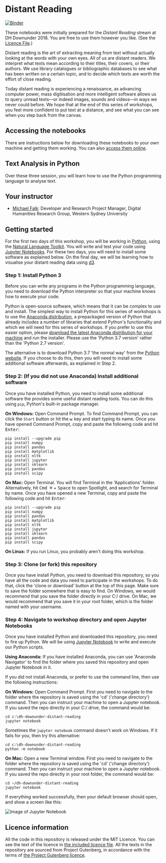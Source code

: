 # Distant Reading

[![Binder](https://mybinder.org/badge_logo.svg)](https://mybinder.org/v2/gh/michaelgfalk/dh-downunder-distant-reading/master)

These notebooks were initially prepared for the *Distant Reading* stream at DH Downunder 2018. You are free to use them however you like. (See the [Licence File](LICENSE).)

Distant reading is the art of extracting meaning from text without actually looking at the words with your own eyes. All of us are distant readers. We interpret what texts mean according to their titles, their covers, or their authors. We use library catalogues or bibliographic databases to see what has been written on a certain topic, and to decide which texts are worth the effort of close reading.

Today distant reading is experiencing a renaissance, as advancing computer power, mass digitisation and more intelligent software allows us to query unread texts&mdash;or indeed images, sounds and videos&mdash;in ways we never could before. We hope that at the end of this series of workshops, you feel more confident to put text at a distance, and see what you can see when you step back from the canvas.

## Accessing the notebooks

There are instructions below for downloading these notebooks to your own machine and getting them working. You can also [access them online](https://mybinder.org/v2/gh/michaelgfalk/dh-downunder-distant-reading/2bec02b7933e135877db0f2db0eb72fa4dbb92ac).

## Text Analysis in Python

Over these three session, you will learn how to use the Python programming language to analyse text.

## Your instructor

* [Michael Falk](https://github.com/michaelgfalk): Developer and Research Project Manager, Digital Humanities Research Group, Western Sydney University

## Getting started

For the first two days of this workshop, you will be working in [Python](https://www.python.org/), using the [Natural Language Toolkit](https://www.nltk.org/). You will write and test your code using [Jupyter Notebooks](http://jupyter.org/). For these two days, you will need to install some software as explained below. On the final day, we will be learning how to visualise your distant reading data using [d3](https://d3js.org/).

### Step 1: Install Python 3

Before you can write any programs in the Python programming language, you need to download the Python interpreter so that your machine knows how to execute your code.

Python is open-source software, which means that it can be complex to use and install. The simplest way to install Python for this series of workshops is to use the [Anaconda distribution](https://anaconda.com), a prepackaged version of Python that already includes a number of libraries that extend Python's functionality and which we will need for this series of workshops. If you prefer to use this easier option, please [download the latest Anaconda distribution for your machine](https://www.anaconda.com/download/) and run the installer. Please use the 'Python 3.7 version' rather than the 'Python 2.7 version'.

The alternative is to download Python 3.7 'the normal way' from the [Python website](https://www.python.org/downloads/). If you choose to do this, then you will need to install some additional software afterwards, as explained in Step 2.

### Step 2: (If you did not use Anaconda) Install additional software

Once you have installed Python, you need to install some additional software the provides some useful distant reading tools. You can do this using `pip`, Python's built-in package manager.

**On Windows:** Open Command Prompt. To find Command Prompt, you can click the `Start` button or hit the <kbd><img src="https://upload.wikimedia.org/wikipedia/commons/2/2b/Windows_logo_2012-Black.svg" alt="Windows" width="10" height="10"></kbd> key and start typing its name. Once you have opened Command Prompt, copy and paste the following code and hit <kbd>Enter</kbd>:

```
pip install --upgrade pip
pip install numpy
pip install pandas
pip install matplotlib
pip install nltk
pip install jupyter
pip install sklearn
pip install pandas
pip install scipy
```

**On Mac:** Open Terminal. You will find Terminal in the 'Applications' folder. Alternatively, hit <kbd>Cmd &#8984;</kbd> + <kbd>Space</kbd> to open Spotlight, and search for Terminal by name. Once you have opened a new Terminal, copy and paste the following code and hit <kbd>Enter</kbd>:

```
pip install --upgrade pip
pip install numpy
pip install pandas
pip install matplotlib
pip install nltk
pip install jupyter
pip install sklearn
pip install pandas
pip install scipy
```

**On Linux:** If you run Linux, you probably aren't doing this workshop.

### Step 3: Clone (or fork) this repository

Once you have install Python, you need to download this repository, so you have all the code and data you need to participate in the workshops. To do that, click the 'clone or download' button at the top of this page. Make sure to save the folder somewhere that is easy to find. On Windows, we would recommend that you save the folder directly in your C:/ drive. On Mac, we would recommend that you save it in your root folder, which is the folder named with your username.

### Step 4: Navigate to workshop directory and open Jupyter Notebooks

Once you have installed Python and downloaded this repository, you need to fire up Python. We will be using [Jupyter Notebook](http://jupyter.org/) to write and execute our Python scripts.

**Using Anaconda:** If you have installed Anaconda, you can use 'Anaconda Navigator' to find the folder where you saved this repository and open Jupyter Notebook in it.

If you did not install Anaconda, or prefer to use the command line, then use the following instructions:

**On Windows:** Open Command Prompt. First you need to navigate to the folder where the repository is saved using the 'cd' ('change directory') command. Then you can instruct your machine to open a Jupyter notebook. If you saved the repo directly in your C:/ drive, the command would be:

```
cd c:\dh-downunder-distant-reading
jupyter notebook
```

Sometimes the `jupyter notebook` command doesn't work on Windows. If it fails for you, then try this alternative:

```
cd c:\dh-downunder-distant-reading
python -m notebook
```

**On Mac:** Open a new Terminal window. First you need to navigate to the folder where the repository is saved using the 'cd' ('change directory') command. Then you can instruct your machine to open a Jupyter notebook. If you saved the repo directly in your root folder, the command would be:

```
cd ~/dh-downunder-distant-reading
jupyter notebook
```

If everything worked successfully, then your default browser should open, and show a screen like this:

![Image of Jupyter Notebook](success.png)

## Licence information

All the code in this repository is released under the MIT Licence. You can see the text of the licence in [the included licence file](LICENCE). All the texts in the repository are sourced from Project Gutenberg, in accordance with the terms of [the Project Gutenberg licence](https://www.gutenberg.org/wiki/Gutenberg:The_Project_Gutenberg_License).
